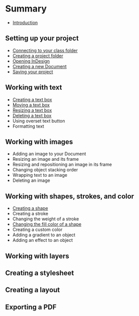 # Summary

* [Introduction](README.md)

## Setting up your project
* [Connecting to your class folder](connecting-to-your-class-folder.md)
* [Creating a project folder](creating-a-project-folder.md)
* [Opening InDesign](opening-indesign.md)
* [Creating a new Document](creating-a-new-document.md)
* [Saving your project](saving-your-project.md)

## Working with text
* [Creating a text box](creating-a-text-box.md)
* [Moving a text box](moving-a-text-box.md)
* [Resizing a text box](resizing-a-text-box.md)
* [Deleting a text box](deleting-a-text-box.md)
* Using overset text button
* Formatting text

## Working with images
* Adding an image to your Document
* Resizing an image and its frame
* Resizing and repositioning an image in its frame
* Changing object stacking order
* Wrapping text to an image
* Deleting an image

## Working with shapes, strokes, and color
* [Creating a shape](creating-a-shape.md)
* Creating a stroke
* Changing the weight of a stroke
* [Changing the fill color of a shape](changing-a-shapes-fill-color.md)
* Creating a custom color
* Adding a gradient to an object
* Adding an effect to an object

## Working with layers

## Creating a stylesheet

## Creating a layout

## Exporting a PDF

